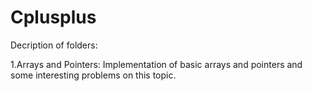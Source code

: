 # Cplusplus


Decription of folders:


1.Arrays and Pointers: Implementation of basic arrays and pointers and some interesting problems on this topic.
